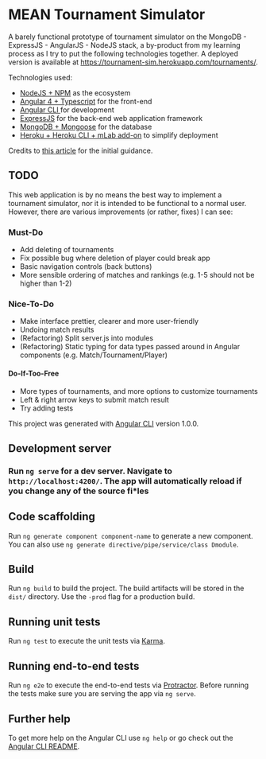 # MEAN Tournament Simulator

A barely functional prototype of tournament simulator on the MongoDB - ExpressJS - AngularJS - NodeJS stack, a by-product from my learning process as I try to put the following technologies together. A deployed version is available at https://tournament-sim.herokuapp.com/tournaments/.

Technologies used:

- [NodeJS + NPM](https://nodejs.org/en/) as the ecosystem
- [Angular 4 + Typescript](https://angular.io/docs/ts/latest/quickstart.html) for the front-end
- [Angular CLI ](https://github.com/angular/angular-cli) for development
- [ExpressJS](https://expressjs.com/) for the back-end web application framework
- [MongoDB + Mongoose](http://mongoosejs.com/) for the database
- [Heroku + Heroku CLI + mLab add-on](http://heroku.com) to simplify deployment

Credits to [this article](https://devcenter.heroku.com/articles/mean-apps-restful-api) for the initial guidance.

## TODO

This web application is by no means the best way to implement a tournament simulator, nor it is intended to be functional to a normal user. However, there are various improvements (or rather, fixes) I can see:

### Must-Do

- Add deleting of tournaments
- Fix possible bug where deletion of player could break app
- Basic navigation controls (back buttons)
- More sensible ordering of matches and rankings (e.g. 1-5 should not be higher than 1-2) 

### Nice-To-Do

- Make interface prettier, clearer and more user-friendly
- Undoing match results
- (Refactoring) Split server.js into modules
- (Refactoring) Static typing for data types passed around in Angular components (e.g. Match/Tournament/Player) 

#### Do-If-Too-Free

- More types of tournaments, and more options to customize tournaments
- Left & right arrow keys to submit match result
- Try adding tests

This project was generated with [Angular CLI](https://github.com/angular/angular-cli) version 1.0.0.

## Development server

### Run `ng serve` for a dev server. Navigate to `http://localhost:4200/`. The app will automatically reload if you change any of the source fi*les


## Code scaffolding

Run `ng generate component component-name` to generate a new component. You can also use `ng generate directive/pipe/service/class Dmodule`.
####

## Build

Run `ng build` to build the project. The build artifacts will be stored in the `dist/` directory. Use the `-prod` flag for a production build.

## Running unit tests

Run `ng test` to execute the unit tests via [Karma](https://karma-runner.github.io).

## Running end-to-end tests

Run `ng e2e` to execute the end-to-end tests via [Protractor](http://www.protractortest.org/).
Before running the tests make sure you are serving the app via `ng serve`.

## Further help

To get more help on the Angular CLI use `ng help` or go check out the [Angular CLI README](https://github.com/angular/angular-cli/blob/master/README.md).

